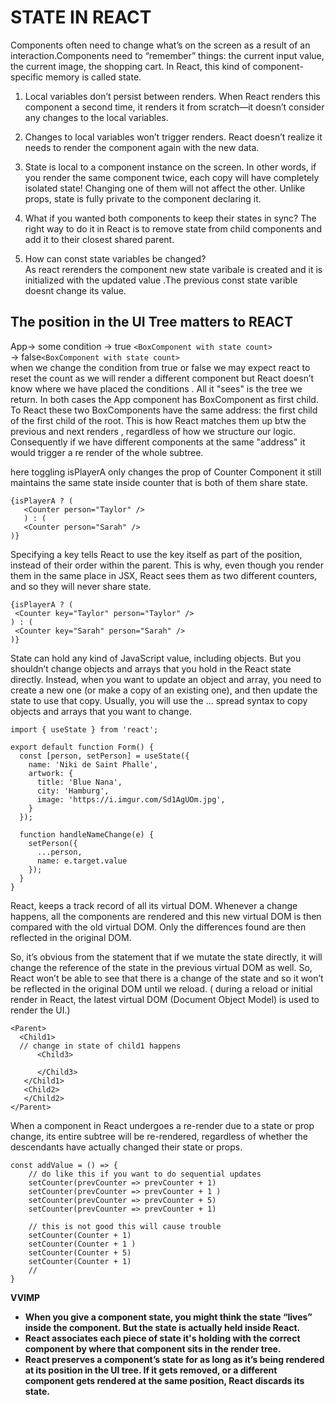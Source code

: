 # STATE IN REACT

Components often need to change what’s on the screen as a result of an interaction.Components need to
“remember” things: the current input value, the current image, the shopping cart. In React, this kind
of component-specific memory is called state.

1. Local variables don’t persist between renders. When React renders this component a second time, it renders
   it from scratch—it doesn’t consider any changes to the local variables.
2. Changes to local variables won’t trigger renders. React doesn’t realize it needs to render the component
   again with the new data.
   
3. State is local to a component instance on the screen. In other words, if you render the same component twice,
each copy will have completely isolated state! Changing one of them will not affect the other.
Unlike props, state is fully private to the component declaring it.

4. What if you wanted both components to keep their states in sync? The right way to do it in React is to
remove state from child components and add it to their closest shared parent.

5. How can const state variables be changed?   
As react rerenders the component new state varibale is created and
   it is initialized with the updated value .The previous const state
   varible doesnt change its value.


## The position in the UI Tree matters to REACT 

App-> some condition  -> true `<BoxComponent with state count>`  
                      -> false`<BoxComponent with state count>`  
    when we change the condition from true or false we may expect react to reset the count 
    as we will render a different component but React doesn’t know where we have placed the 
    conditions . All it "sees" is the tree we return. In both cases the App component has 
    BoxComponent as first child. To React these two BoxComponents have the same address:
    the first child of the first child of the root.
    This is how React matches them up btw the previous and next renders , regardless of how
    we structure our logic.
    Consequently if we have different components at the same "address" it would trigger a re render
    of the whole subtree.

here toggling isPlayerA only changes the prop of Counter Component 
it still maintains the same state inside counter that is both of them share state.
```
{isPlayerA ? (
   <Counter person="Taylor" />
   ) : (
   <Counter person="Sarah" />
)}
```

Specifying a key tells React to use the key itself as part of the position, instead of their order within
 the parent. This is why, even though you render them in the same place in JSX, React sees them as two
 different counters, and so they will never share state.
 ```
{isPlayerA ? (
  <Counter key="Taylor" person="Taylor" />
) : (
  <Counter key="Sarah" person="Sarah" />
)}
```


State can hold any kind of JavaScript value, including objects. But you shouldn’t change objects and arrays
that you hold in the React state directly. Instead, when you want to update an object and array, you need
to create a new one (or make a copy of an existing one), and then update the state to use that copy.
Usually, you will use the ... spread syntax to copy objects and arrays that you want to change.

```
import { useState } from 'react';

export default function Form() {
  const [person, setPerson] = useState({
    name: 'Niki de Saint Phalle',
    artwork: {
      title: 'Blue Nana',
      city: 'Hamburg',
      image: 'https://i.imgur.com/Sd1AgUOm.jpg',
    }
  });

  function handleNameChange(e) {
    setPerson({
      ...person,
      name: e.target.value
    });
  }
}
```

React, keeps a track record of all its virtual DOM. Whenever a change happens, all the components are rendered
and this new virtual DOM is then compared with the old virtual DOM. Only the differences found are then
reflected in the original DOM.

So, it’s obvious from the statement that if we mutate the state directly, it will change the reference of the
state in the previous virtual DOM as well. So, React won’t be able to see that there is a change of the state
and so it won’t be reflected in the original DOM until we reload.
( during a reload or initial render in React, the latest virtual DOM (Document Object Model) is used to 
render the UI.)

```
<Parent>
  <Child1>
  // change in state of child1 happens
      <Child3>

      </Child3>
   </Child1>
   <Child2>
   </Child2>
</Parent>
```
When a component in React undergoes a re-render due to a state or prop change, its entire subtree will be 
re-rendered, regardless of whether the descendants have actually changed their state or props.

```
const addValue = () => {
    // do like this if you want to do sequential updates
    setCounter(prevCounter => prevCounter + 1)
    setCounter(prevCounter => prevCounter + 1 )
    setCounter(prevCounter => prevCounter + 5)
    setCounter(prevCounter => prevCounter + 1)

    // this is not good this will cause trouble 
    setCounter(Counter + 1)
    setCounter(Counter + 1 )
    setCounter(Counter + 5)
    setCounter(Counter + 1)
    //
}
```
**VVIMP**  
- **When you give a component state, you might think the state “lives” inside the component. But the state is actually held inside React.**  
- **React associates each piece of state it's holding with the correct component by where that component sits in the render tree.**  
- **React preserves a component’s state for as long as it’s being rendered at its position in the UI tree. If it gets removed, or a different component gets rendered at the same position, React discards its state.**
